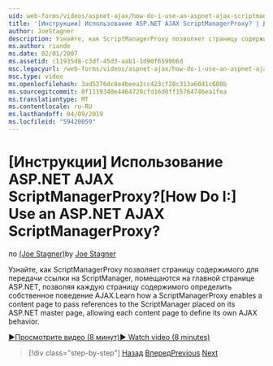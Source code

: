 ```yaml
---
uid: web-forms/videos/aspnet-ajax/how-do-i-use-an-aspnet-ajax-scriptmanagerproxy
title: '[Инструкции] Использование ASP.NET AJAX ScriptManagerProxy? | Документы Майкрософт'
author: JoeStagner
description: Узнайте, как ScriptManagerProxy позволяет страницу содержимого для передачи ссылки на ScriptManager, помещаются на главной странице ASP.NET, позволяя каждую страницу содержимого t...
ms.author: riande
ms.date: 02/01/2007
ms.assetid: c11935d8-c3df-45d3-aab1-1d90f6599b6d
msc.legacyurl: /web-forms/videos/aspnet-ajax/how-do-i-use-an-aspnet-ajax-scriptmanagerproxy
msc.type: video
ms.openlocfilehash: 3ad5276dc8e4beea2cc423cf28c313a6041c680b
ms.sourcegitcommit: 0f1119340e4464720cfd16d0ff15764746ea1fea
ms.translationtype: MT
ms.contentlocale: ru-RU
ms.lasthandoff: 04/09/2019
ms.locfileid: "59420059"
---
```

# <a name="how-do-i-use-an-aspnet-ajax-scriptmanagerproxy"></a><span data-ttu-id="0c763-104">[Инструкции] Использование ASP.NET AJAX ScriptManagerProxy?</span><span class="sxs-lookup"><span data-stu-id="0c763-104">[How Do I:] Use an ASP.NET AJAX ScriptManagerProxy?</span></span>

<span data-ttu-id="0c763-105">по [(Joe Stagner)](https://github.com/JoeStagner)</span><span class="sxs-lookup"><span data-stu-id="0c763-105">by [Joe Stagner](https://github.com/JoeStagner)</span></span>

<span data-ttu-id="0c763-106">Узнайте, как ScriptManagerProxy позволяет страницу содержимого для передачи ссылки на ScriptManager, помещаются на главной странице ASP.NET, позволяя каждую страницу содержимого определить собственное поведение AJAX.</span><span class="sxs-lookup"><span data-stu-id="0c763-106">Learn how a ScriptManagerProxy enables a content page to pass references to the ScriptManager placed on its ASP.NET master page, allowing each content page to define its own AJAX behavior.</span></span>

[<span data-ttu-id="0c763-107">&#9654;Просмотрите видео (8 минут)</span><span class="sxs-lookup"><span data-stu-id="0c763-107">&#9654; Watch video (8 minutes)</span></span>](https://channel9.msdn.com/Blogs/ASP-NET-Site-Videos/how-do-i-use-an-aspnet-ajax-scriptmanagerproxy)

> [!div class="step-by-step"]
> <span data-ttu-id="0c763-108">[Назад](how-do-i-use-the-aspnet-ajax-client-library-controls.md)
> [Вперед](how-do-i-use-the-aspnet-ajax-roundedcorners-extender.md)</span><span class="sxs-lookup"><span data-stu-id="0c763-108">[Previous](how-do-i-use-the-aspnet-ajax-client-library-controls.md)
[Next](how-do-i-use-the-aspnet-ajax-roundedcorners-extender.md)</span></span>
